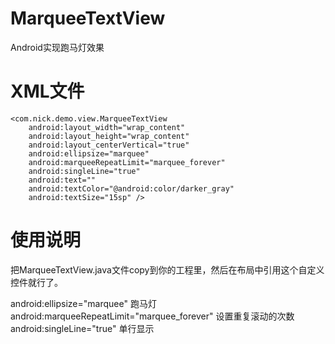 # MarqueeTextView
Android实现跑马灯效果

# XML文件 
    <com.nick.demo.view.MarqueeTextView
		android:layout_width="wrap_content"
		android:layout_height="wrap_content"
		android:layout_centerVertical="true"
		android:ellipsize="marquee"
		android:marqueeRepeatLimit="marquee_forever"
		android:singleLine="true"
		android:text=""
		android:textColor="@android:color/darker_gray"
		android:textSize="15sp" />

# 使用说明

 把MarqueeTextView.java文件copy到你的工程里，然后在布局中引用这个自定义控件就行了。

 android:ellipsize="marquee"  跑马灯  
 android:marqueeRepeatLimit="marquee_forever" 设置重复滚动的次数  
 android:singleLine="true"  单行显示
